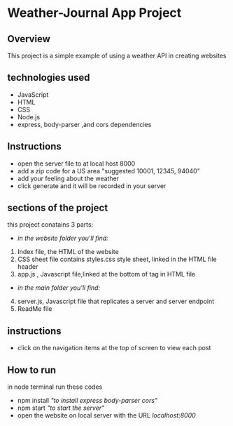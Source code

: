 # Weather-Journal App Project

## Overview
This project is a simple example of using a weather API in creating websites

## technologies used
* JavaScript
* HTML
* CSS
* Node.js
* express, body-parser ,and cors dependencies

## Instructions
* open the server file to at local host 8000
* add a zip code for a US area "suggested 10001, 12345, 94040"
* add your feeling about the weather
* click generate and it will be recorded in your server

## sections of the project
this project conatains 3 parts:
* *in the website folder you'll find:*
1. Index file, the HTML of the website
2. CSS sheet file contains styles.css style sheet, linked in the HTML file header
3. app.js , Javascript file,linked at the bottom of <Body> tag in HTML file
* *in the main folder you'll find:*
4. server.js, Javascript file that replicates a server and server endpoint
5. ReadMe file

## instructions 
* click on the navigation items at the top of screen to view each post

## How to run
in node terminal run these codes
* npm install 
  *"to install express body-parser cors"*
* npm start
  *"to start the server"*
* open the website on local server with the URL *localhost:8000*
